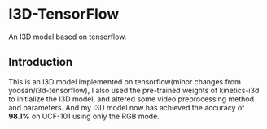 # I3D-TensorFlow

An I3D model based on tensorflow.

## Introduction
This is an I3D model implemented on tensorflow(minor changes from yoosan/i3d-tensorflow), I also used the pre-trained weights of kinetics-i3d to initialize the I3D model, and altered some video preprocessing method and parameters. And my I3D model now has achieved the accuracy of **98.1%** on UCF-101 using only the RGB mode.

